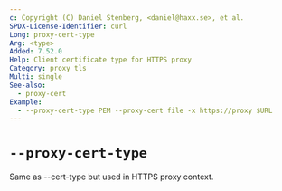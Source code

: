 ```yaml
---
c: Copyright (C) Daniel Stenberg, <daniel@haxx.se>, et al.
SPDX-License-Identifier: curl
Long: proxy-cert-type
Arg: <type>
Added: 7.52.0
Help: Client certificate type for HTTPS proxy
Category: proxy tls
Multi: single
See-also:
  - proxy-cert
Example:
  - --proxy-cert-type PEM --proxy-cert file -x https://proxy $URL
---
```


# `--proxy-cert-type`

Same as --cert-type but used in HTTPS proxy context.
